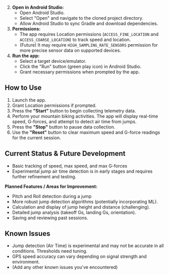 
2.  **Open in Android Studio:**
    *   Open Android Studio.
    *   Select "Open" and navigate to the cloned project directory.
    *   Allow Android Studio to sync Gradle and download dependencies.
3.  **Permissions:**
    *   The app requires Location permissions (`ACCESS_FINE_LOCATION` and `ACCESS_COARSE_LOCATION`) to track speed and location.
    *   (Future) It may require `HIGH_SAMPLING_RATE_SENSORS` permission for more precise sensor data on supported devices.
4.  **Run the app:**
    *   Select a target device/emulator.
    *   Click the "Run" button (green play icon) in Android Studio.
    *   Grant necessary permissions when prompted by the app.

## How to Use

1.  Launch the app.
2.  Grant Location permissions if prompted.
3.  Press the **"Start"** button to begin collecting telemetry data.
4.  Perform your mountain biking activities. The app will display real-time speed, G-forces, and attempt to detect air time from jumps.
5.  Press the **"Stop"** button to pause data collection.
6.  Use the **"Reset"** button to clear maximum speed and G-force readings for the current session.

## Current Status & Future Development

*   Basic tracking of speed, max speed, and max G-forces
*   Experimental jump air time detection is in early stages and requires further refinement and testing.

**Planned Features / Areas for Improvement:**

*   Pitch and Roll detection during a jump
*   More robust jump detection algorithms (potentially incorporating ML).
*   Calculation and display of jump height and distance (challenging).
*   Detailed jump analysis (takeoff Gs, landing Gs, orientation).
*   Saving and reviewing past sessions.

## Known Issues

*   Jump detection (Air Time) is experimental and may not be accurate in all conditions. Thresholds need tuning.
*   GPS speed accuracy can vary depending on signal strength and environment.
*   (Add any other known issues you've encountered)
